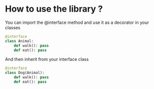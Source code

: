 # How to use the library ?

You can import the @interface method and use it as a decorator
in your classes

```python
@interface
class Animal:
    def walk(): pass
    def eat(): pass
```

And then inherit from your interface class

```python
@interface
class Dog(Animal):
    def walk(): pass
    def eat(): pass
```
